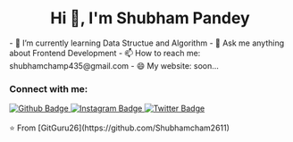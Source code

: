  <h1 align="center">Hi 👋, I'm Shubham Pandey</h1>
- 🌱 I’m currently learning Data Structue and Algorithm
- 💬 Ask me anything about Frontend Development
- 📫 How to reach me: shubhamchamp435@gmail.com
- 😄 My website: soon...
  
### Connect with me:
<div id="badges">
  <a href="https://github.com/Shubhamcham2611">
    <img src="https://img.shields.io/badge/Github-white?style=for-the-badge&logo=Github&logoColor=black" alt="Github Badge"/>
  </a>
 
   <a href="https://www.instagram.com/shubham_pandey8655/">
    <img src="https://img.shields.io/badge/Instagram-purple?style=for-the-badge&logo=instagram&logoColor=white" alt="Instagram Badge"/>
  </a>
  
   <a href="https://x.com/shubhamcham435">
    <img src="https://img.shields.io/badge/Twitter-blue?style=for-the-badge&logo=twitter&logoColor=white" alt="Twitter Badge"/>
  </a>
</div>



<br>
⭐️ From [GitGuru26](https://github.com/Shubhamcham2611)
